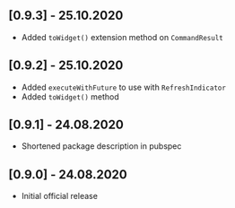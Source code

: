 ## [0.9.3] - 25.10.2020

* Added `toWidget()` extension method on `CommandResult`

## [0.9.2] - 25.10.2020

* Added `executeWithFuture` to use with `RefreshIndicator`
* Added `toWidget()` method

## [0.9.1] - 24.08.2020

* Shortened package description in pubspec

## [0.9.0] - 24.08.2020

* Initial official release
